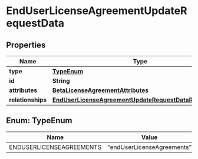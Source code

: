 

# EndUserLicenseAgreementUpdateRequestData


## Properties

| Name | Type | Description | Notes |
|------------ | ------------- | ------------- | -------------|
|**type** | [**TypeEnum**](#TypeEnum) |  |  |
|**id** | **String** |  |  |
|**attributes** | [**BetaLicenseAgreementAttributes**](BetaLicenseAgreementAttributes.md) |  |  [optional] |
|**relationships** | [**EndUserLicenseAgreementUpdateRequestDataRelationships**](EndUserLicenseAgreementUpdateRequestDataRelationships.md) |  |  [optional] |



## Enum: TypeEnum

| Name | Value |
|---- | -----|
| ENDUSERLICENSEAGREEMENTS | &quot;endUserLicenseAgreements&quot; |



